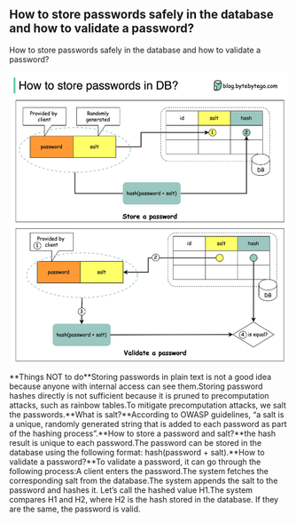 ## How to store passwords safely in the database and how to validate a password?
How to store passwords safely in the database and how to validate a password?<p>
  <img src="../images/salt.jpg" style="width: 720px" />
</p>
**Things NOT to do**Storing passwords in plain text is not a good idea because anyone with internal access can see them.Storing password hashes directly is not sufficient because it is pruned to precomputation attacks, such as rainbow tables.To mitigate precomputation attacks, we salt the passwords.**What is salt?**According to OWASP guidelines, “a salt is a unique, randomly generated string that is added to each password as part of the hashing process”.**How to store a password and salt?**the hash result is unique to each password.The password can be stored in the database using the following format: hash(password + salt).**How to validate a password?**To validate a password, it can go through the following process:A client enters the password.The system fetches the corresponding salt from the database.The system appends the salt to the password and hashes it. Let’s call the hashed value H1.The system compares H1 and H2, where H2 is the hash stored in the database. If they are the same, the password is valid.
